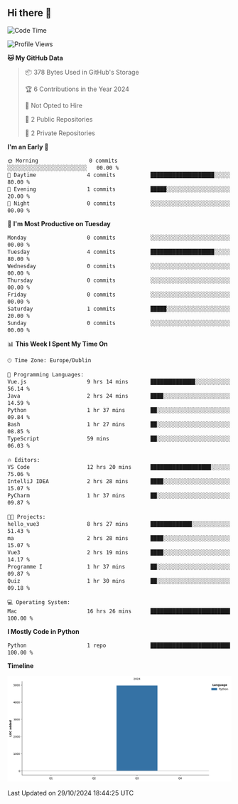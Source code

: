 ## Hi there 👋

<!--START_SECTION:waka-->
![Code Time](http://img.shields.io/badge/Code%20Time-97%20hrs%205%20mins-blue)

![Profile Views](http://img.shields.io/badge/Profile%20Views-6-blue)

**🐱 My GitHub Data** 

> 📦 378 Bytes Used in GitHub's Storage 
 > 
> 🏆 6 Contributions in the Year 2024
 > 
> 🚫 Not Opted to Hire
 > 
> 📜 2 Public Repositories 
 > 
> 🔑 2 Private Repositories 
 > 
**I'm an Early 🐤** 

```text
🌞 Morning                0 commits           ░░░░░░░░░░░░░░░░░░░░░░░░░   00.00 % 
🌆 Daytime                4 commits           ████████████████████░░░░░   80.00 % 
🌃 Evening                1 commits           █████░░░░░░░░░░░░░░░░░░░░   20.00 % 
🌙 Night                  0 commits           ░░░░░░░░░░░░░░░░░░░░░░░░░   00.00 % 
```
📅 **I'm Most Productive on Tuesday** 

```text
Monday                   0 commits           ░░░░░░░░░░░░░░░░░░░░░░░░░   00.00 % 
Tuesday                  4 commits           ████████████████████░░░░░   80.00 % 
Wednesday                0 commits           ░░░░░░░░░░░░░░░░░░░░░░░░░   00.00 % 
Thursday                 0 commits           ░░░░░░░░░░░░░░░░░░░░░░░░░   00.00 % 
Friday                   0 commits           ░░░░░░░░░░░░░░░░░░░░░░░░░   00.00 % 
Saturday                 1 commits           █████░░░░░░░░░░░░░░░░░░░░   20.00 % 
Sunday                   0 commits           ░░░░░░░░░░░░░░░░░░░░░░░░░   00.00 % 
```


📊 **This Week I Spent My Time On** 

```text
🕑︎ Time Zone: Europe/Dublin

💬 Programming Languages: 
Vue.js                   9 hrs 14 mins       ██████████████░░░░░░░░░░░   56.14 % 
Java                     2 hrs 24 mins       ████░░░░░░░░░░░░░░░░░░░░░   14.59 % 
Python                   1 hr 37 mins        ██░░░░░░░░░░░░░░░░░░░░░░░   09.84 % 
Bash                     1 hr 27 mins        ██░░░░░░░░░░░░░░░░░░░░░░░   08.85 % 
TypeScript               59 mins             ██░░░░░░░░░░░░░░░░░░░░░░░   06.03 % 

🔥 Editors: 
VS Code                  12 hrs 20 mins      ███████████████████░░░░░░   75.06 % 
IntelliJ IDEA            2 hrs 28 mins       ████░░░░░░░░░░░░░░░░░░░░░   15.07 % 
PyCharm                  1 hr 37 mins        ██░░░░░░░░░░░░░░░░░░░░░░░   09.87 % 

🐱‍💻 Projects: 
hello_vue3               8 hrs 27 mins       █████████████░░░░░░░░░░░░   51.43 % 
ma                       2 hrs 28 mins       ████░░░░░░░░░░░░░░░░░░░░░   15.07 % 
Vue3                     2 hrs 19 mins       ████░░░░░░░░░░░░░░░░░░░░░   14.17 % 
Programme I              1 hr 37 mins        ██░░░░░░░░░░░░░░░░░░░░░░░   09.87 % 
Quiz                     1 hr 30 mins        ██░░░░░░░░░░░░░░░░░░░░░░░   09.18 % 

💻 Operating System: 
Mac                      16 hrs 26 mins      █████████████████████████   100.00 % 
```

**I Mostly Code in Python** 

```text
Python                   1 repo              █████████████████████████   100.00 % 
```



**Timeline**

![Lines of Code chart](https://raw.githubusercontent.com/RukawadeB/RukawadeB/main/assets/bar_graph.png)


 Last Updated on 29/10/2024 18:44:25 UTC
<!--END_SECTION:waka-->
